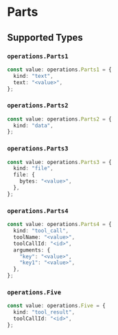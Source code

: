 # Parts


## Supported Types

### `operations.Parts1`

```typescript
const value: operations.Parts1 = {
  kind: "text",
  text: "<value>",
};
```

### `operations.Parts2`

```typescript
const value: operations.Parts2 = {
  kind: "data",
};
```

### `operations.Parts3`

```typescript
const value: operations.Parts3 = {
  kind: "file",
  file: {
    bytes: "<value>",
  },
};
```

### `operations.Parts4`

```typescript
const value: operations.Parts4 = {
  kind: "tool_call",
  toolName: "<value>",
  toolCallId: "<id>",
  arguments: {
    "key": "<value>",
    "key1": "<value>",
  },
};
```

### `operations.Five`

```typescript
const value: operations.Five = {
  kind: "tool_result",
  toolCallId: "<id>",
};
```

